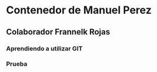 # Contenedor de Manuel Perez
## Colaborador Frannelk Rojas
### Aprendiendo a utilizar GIT
### Prueba
